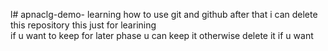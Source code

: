 l# apnaclg-demo-
learning how to use git and github after that i can delete this repository this just for learining<br>
if u  want to keep for later phase u can keep it otherwise delete it if u want

